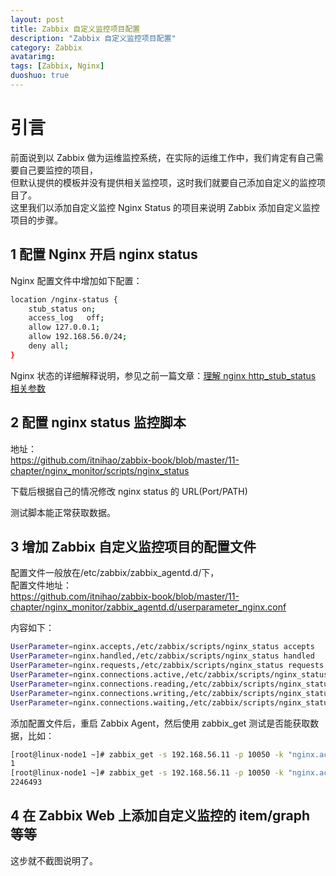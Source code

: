 ```yaml
---
layout: post
title: Zabbix 自定义监控项目配置
description: "Zabbix 自定义监控项目配置"
category: Zabbix
avatarimg: 
tags: [Zabbix, Nginx]
duoshuo: true
---
```


# 引言
前面说到以 Zabbix 做为运维监控系统，在实际的运维工作中，我们肯定有自己需要自己要监控的项目，  
但默认提供的模板并没有提供相关监控项，这时我们就要自己添加自定义的监控项目了。  
这里我们以添加自定义监控 Nginx Status 的项目来说明 Zabbix 添加自定义监控项目的步骤。


## 1 配置 Nginx 开启 nginx status

Nginx 配置文件中增加如下配置：

```bash
location /nginx-status {
	stub_status on;
	access_log   off;
	allow 127.0.0.1;
	allow 192.168.56.0/24;
	deny all;
}	
```     

Nginx 状态的详细解释说明，参见之前一篇文章：[理解 nginx http_stub_status 相关参数](http://jaminzhang.github.io/nginx/understand-nginx-http-stub-status-parameters/)  


## 2 配置 nginx status 监控脚本

地址：  
https://github.com/itnihao/zabbix-book/blob/master/11-chapter/nginx_monitor/scripts/nginx_status

下载后根据自己的情况修改 nginx status 的 URL(Port/PATH)

测试脚本能正常获取数据。


## 3 增加 Zabbix 自定义监控项目的配置文件
配置文件一般放在/etc/zabbix/zabbix_agentd.d/下，  
配置文件地址：  
https://github.com/itnihao/zabbix-book/blob/master/11-chapter/nginx_monitor/zabbix_agentd.d/userparameter_nginx.conf  

内容如下：

```bash
UserParameter=nginx.accepts,/etc/zabbix/scripts/nginx_status accepts
UserParameter=nginx.handled,/etc/zabbix/scripts/nginx_status handled
UserParameter=nginx.requests,/etc/zabbix/scripts/nginx_status requests
UserParameter=nginx.connections.active,/etc/zabbix/scripts/nginx_status active 
UserParameter=nginx.connections.reading,/etc/zabbix/scripts/nginx_status reading
UserParameter=nginx.connections.writing,/etc/zabbix/scripts/nginx_status writing
UserParameter=nginx.connections.waiting,/etc/zabbix/scripts/nginx_status waiting
```    

添加配置文件后，重启 Zabbix Agent，然后使用 zabbix_get 测试是否能获取数据，比如：

```bash
[root@linux-node1 ~]# zabbix_get -s 192.168.56.11 -p 10050 -k "nginx.active"
1
[root@linux-node1 ~]# zabbix_get -s 192.168.56.11 -p 10050 -k "nginx.accepts"
2246493
```    

## 4 在 Zabbix Web 上添加自定义监控的 item/graph 等等
这步就不截图说明了。
